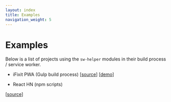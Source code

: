 ```yaml
---
layout: index
title: Examples
navigation_weight: 5
---
```

# Examples

Below is a list of projects using the `sw-helper` modules in their build process /
service worker.

- iFixit PWA (Gulp build process)
[[source](https://github.com/GoogleChrome/application-shell/tree/ifixit-pwa/ifixit-pwa)]
[[demo](https://ifixit-pwa.appspot.com/)]

- React HN (npm scripts)

[[source](https://github.com/insin/react-hn/tree/sw-helpers)]
